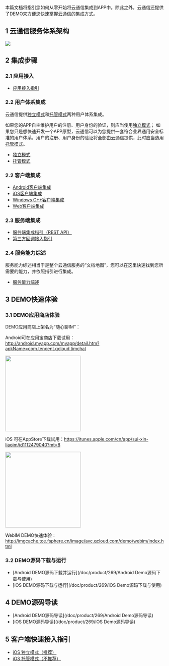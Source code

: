 
本篇文档将指引您如何从零开始将云通信集成到APP中。除此之外，云通信还提供了DEMO来方便您快速掌握云通信的集成方式。

## 1 云通信服务体系架构
![](http://imgcache.tce.fsphere.cn/image/mccdn.qcloud.com/static/img/2537be0f0b0a8d68b2c8547f1979537f/image.png)

## 2 集成步骤
### 2.1 应用接入
- [应用接入指引](/doc/product/269/应用接入指引)

### 2.2 用户体系集成
云通信提供[独立模式](/doc/product/269/独立模式)和[托管模式](/doc/product/269/托管模式)两种用户体系集成。

如果您的APP自主维护用户的注册、用户身份的验证，则应当使用[独立模式](/doc/product/269/独立模式)；
如果您只是想快速开发一个APP原型，云通信可以为您提供一套符合业界通用安全标准的用户体系，用户的注册、用户身份的验证将全部由云通信提供，此时应当选用[托管模式](/doc/product/269/托管模式)。

- [独立模式](/doc/product/269/独立模式)
- [托管模式](/doc/product/269/托管模式)

### 2.2 客户端集成
- [Android客户端集成](/doc/product/269/概述（Android%20SDK）)
- [iOS客户端集成](/doc/product/269/概述（iOS%20SDK）)
- [Windows C++客户端集成](/doc/product/269/概述（Windows%20SDK）)
- [Web客户端集成](/doc/product/269/概述（Web%20SDK）)


### 2.3 服务端集成
- [服务端集成指引（REST API）](/doc/product/269/服务端集成指引)
- [第三方回调接入指引](/doc/product/269/第三方回调接入指引)

### 2.4 服务能力综述
服务能力综述相当于是整个云通信服务的“文档地图”，您可以在这里快速找到您所需要的能力，并依照指引进行集成。
- [服务能力综述](/doc/product/269/服务能力综述)

## 3 DEMO快速体验

### 3.1 DEMO应用商店体验

DEMO应用商店上架名为“随心聊IM”：

Android可在应用宝商店下载试用：http://android.myapp.com/myapp/detail.htm?apkName=com.tencent.qcloud.timchat

<img src="//mccdn.qcloud.com/static/img/e01479e7dffef3fee1c1a1e3a73b821e/image.png" width=240>

iOS 可在AppStore下载试用：https://itunes.apple.com/cn/app/sui-xin-liaoim/id1112479040?mt=8

<img src="//mccdn.qcloud.com/static/img/3965cb7c7c709a04267b5a6b6150436f/image.png" width=240 />

WebIM DEMO快速体验：http://imgcache.tce.fsphere.cn/image/avc.qcloud.com/demo/webim/index.html


### 3.2 DEMO源码下载与运行
- [Android DEMO源码下载并运行](/doc/product/269/Android Demo源码下载与使用)
- [iOS DEMO源码下载与运行](/doc/product/269/iOS Demo源码下载与使用)

## 4 DEMO源码导读
- [Android DEMO源码导读](/doc/product/269/Android Demo源码导读)
- [iOS DEMO源码导读](/doc/product/269/iOS Demo源码导读)

## 5 客户端快速接入指引
- [iOS 独立模式（推荐）](http://tce.fsphere.cn/document/product/269/9269)
- [iOS 托管模式（不推荐）](http://tce.fsphere.cn/document/product/269/9270)